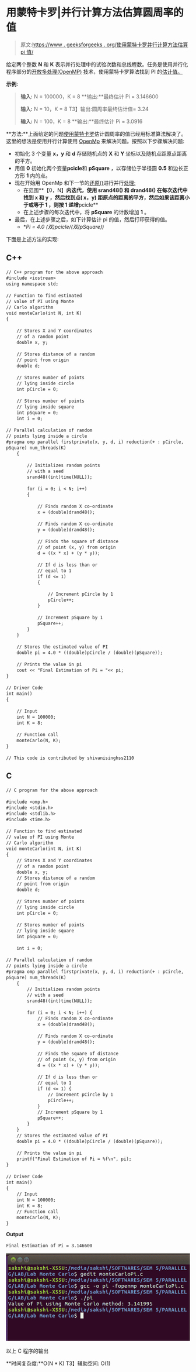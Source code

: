 # 用蒙特卡罗|并行计算方法估算圆周率的值

> 原文:[https://www . geeksforgeeks . org/使用蒙特卡罗并行计算方法估算 pi 值/](https://www.geeksforgeeks.org/estimating-the-value-of-pi-using-monte-carlo-parallel-computing-method/)

给定两个整数 **N** 和 **K** 表示并行处理中的试验次数和总线程数。任务是使用并行化程序部分的[开放多处理(OpenMP)](https://www.geeksforgeeks.org/openmp-introduction-with-installation-guide/) 技术，使用蒙特卡罗算法找到 PI 的[估计值。](https://www.geeksforgeeks.org/estimating-value-pi-using-monte-carlo/)

**示例:**

> **输入:** N = 100000，K = 8
> **输出:**最终估计 Pi = 3.146600
> 
> **输入:** N = 10，K = 8
> T3】输出:圆周率最终估计值= 3.24
> 
> **输入:** N = 100，K = 8
> **输出:**最终估计 Pi = 3.0916

**方法:**上面给定的问题[使用蒙特卡罗](https://www.geeksforgeeks.org/estimating-value-pi-using-monte-carlo/)估计圆周率的值已经用标准算法解决了。这里的想法是使用并行计算使用 [OpenMp](https://www.geeksforgeeks.org/openmp-introduction-with-installation-guide/) 来解决问题。按照以下步骤解决问题:

*   初始化 3 个变量 **x，y** 和 **d** 存储随机点的 **X** 和 **Y** 坐标以及随机点距原点距离的平方。
*   用值 **0** 初始化两个变量**pcicle**和 **pSquare** ，以存储位于半径圆 **0.5** 和边长正方形 **1** 内的点。
*   现在开始用 OpenMp 和下一节的[还原()](https://www.openmp.org/spec-html/5.0/openmpsu107.html)进行并行[处理:](https://www.geeksforgeeks.org/openmp-introduction-with-installation-guide/)
    *   在范围**【0，N】**内迭代，使用 **srand48()** 和 **drand48()** 在每次迭代中找到 **x** 和 **y** ，然后找到点( **x，y)** 距原点的距离的平方，然后如果该距离小于或等于 **1** ，则按 **1** 递增**pcicle**
    *   在上述步骤的每次迭代中，将 **pSquare** 的计数增加 **1** 。
*   最后，在上述步骤之后，如下计算估计 pi 的值，然后打印获得的值。
    *   **Pi = 4.0 *(双)pcicle/(双(pSquare))**

下面是上述方法的实现:

## C++

```
// C++ program for the above approach
#include <iostream>
using namespace std;

// Function to find estimated
// value of PI using Monte
// Carlo algorithm
void monteCarlo(int N, int K)
{

    // Stores X and Y coordinates
    // of a random point
    double x, y;

    // Stores distance of a random
    // point from origin
    double d;

    // Stores number of points
    // lying inside circle
    int pCircle = 0;

    // Stores number of points
    // lying inside square
    int pSquare = 0;
    int i = 0;

// Parallel calculation of random
// points lying inside a circle
#pragma omp parallel firstprivate(x, y, d, i) reduction(+ : pCircle, pSquare) num_threads(K)
    {

        // Initializes random points
        // with a seed
        srand48((int)time(NULL));

        for (i = 0; i < N; i++)
        {

            // Finds random X co-ordinate
            x = (double)drand48();

            // Finds random X co-ordinate
            y = (double)drand48();

            // Finds the square of distance
            // of point (x, y) from origin
            d = ((x * x) + (y * y));

            // If d is less than or
            // equal to 1
            if (d <= 1)
            {

                // Increment pCircle by 1
                pCircle++;
            }

            // Increment pSquare by 1
            pSquare++;
        }
    }

    // Stores the estimated value of PI
    double pi = 4.0 * ((double)pCircle / (double)(pSquare));

    // Prints the value in pi
    cout << "Final Estimation of Pi = "<< pi;
}

// Driver Code
int main()
{

    // Input
    int N = 100000;
    int K = 8;

    // Function call
    monteCarlo(N, K);
}

// This code is contributed by shivanisinghss2110
```

## C

```
// C program for the above approach

#include <omp.h>
#include <stdio.h>
#include <stdlib.h>
#include <time.h>

// Function to find estimated
// value of PI using Monte
// Carlo algorithm
void monteCarlo(int N, int K)
{
    // Stores X and Y coordinates
    // of a random point
    double x, y;
    // Stores distance of a random
    // point from origin
    double d;

    // Stores number of points
    // lying inside circle
    int pCircle = 0;

    // Stores number of points
    // lying inside square
    int pSquare = 0;

    int i = 0;

// Parallel calculation of random
// points lying inside a circle
#pragma omp parallel firstprivate(x, y, d, i) reduction(+ : pCircle, pSquare) num_threads(K)
    {
        // Initializes random points
        // with a seed
        srand48((int)time(NULL));

        for (i = 0; i < N; i++) {
            // Finds random X co-ordinate
            x = (double)drand48();

            // Finds random X co-ordinate
            y = (double)drand48();

            // Finds the square of distance
            // of point (x, y) from origin
            d = ((x * x) + (y * y));

            // If d is less than or
            // equal to 1
            if (d <= 1) {
                // Increment pCircle by 1
                pCircle++;
            }
            // Increment pSquare by 1
            pSquare++;
        }
    }
    // Stores the estimated value of PI
    double pi = 4.0 * ((double)pCircle / (double)(pSquare));

    // Prints the value in pi
    printf("Final Estimation of Pi = %f\n", pi);
}

// Driver Code
int main()
{
    // Input
    int N = 100000;
    int K = 8;
    // Function call
    monteCarlo(N, K);
}
```

**Output**

```
Final Estimation of Pi = 3.146600
```

![](img/1cb06a967503d3fc6802a35b14fddd9d.png)

以上 C 程序的输出

**时间复杂度:**O(N * K)
T3】辅助空间: O(1)